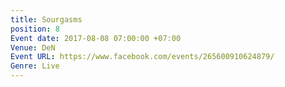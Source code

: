 ```yaml
---
title: Sourgasms
position: 8
Event date: 2017-08-08 07:00:00 +07:00
Venue: DeN
Event URL: https://www.facebook.com/events/265600910624879/
Genre: Live
---
```


